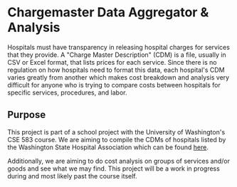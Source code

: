 # Chargemaster Data Aggregator & Analysis

Hospitals must have transparency in releasing hospital charges for services that they provide. A "Charge Master Description" (CDM) is a file, usually in CSV or Excel format, that lists prices for each service. Since there is no regulation on how hospitals need to format this data, each hospital's CDM varies greatly from another which makes cost breakdown and analysis very difficult for anyone who is trying to compare costs between hospitals for specific services, procedures, and labor. 

## Purpose
This project is part of a school project with the University of Washington's CSE 583 course. We are aiming to compile the CDMs of hospitals listed by the Washington State Hospital Association which can be found [here](https://www.wsha.org/our-members/member-listing/#non-hospital-member-list). 

Additionally, we are aiming to do cost analysis on groups of services and/or goods and see what we may find. This project will be a work in progress during and most likely past the course itself.

